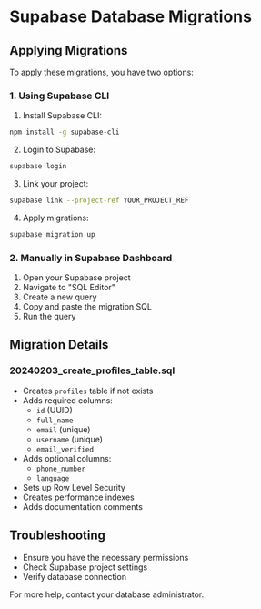 # Supabase Database Migrations

## Applying Migrations

To apply these migrations, you have two options:

### 1. Using Supabase CLI

1. Install Supabase CLI:
```bash
npm install -g supabase-cli
```

2. Login to Supabase:
```bash
supabase login
```

3. Link your project:
```bash
supabase link --project-ref YOUR_PROJECT_REF
```

4. Apply migrations:
```bash
supabase migration up
```

### 2. Manually in Supabase Dashboard

1. Open your Supabase project
2. Navigate to "SQL Editor"
3. Create a new query
4. Copy and paste the migration SQL
5. Run the query

## Migration Details

### 20240203_create_profiles_table.sql
- Creates `profiles` table if not exists
- Adds required columns: 
  - `id` (UUID)
  - `full_name`
  - `email` (unique)
  - `username` (unique)
  - `email_verified`
- Adds optional columns:
  - `phone_number`
  - `language`
- Sets up Row Level Security
- Creates performance indexes
- Adds documentation comments

## Troubleshooting

- Ensure you have the necessary permissions
- Check Supabase project settings
- Verify database connection

For more help, contact your database administrator.
